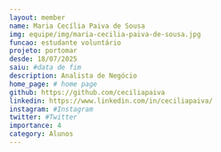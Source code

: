 ```yaml
---
layout: member
name: Maria Cecília Paiva de Sousa
img: equipe/img/maria-cecilia-paiva-de-sousa.jpg
funcao: estudante voluntário
projeto: portomar
desde: 18/07/2025
saiu: #data de fim
description: Analista de Negócio
home_page: # home page
github: https://github.com/ceciliapaiva
linkedin: https://www.linkedin.com/in/ceciliapaiva/
instagram: #Instagram
twitter: #Twitter
importance: 4
category: Alunos
---
```

